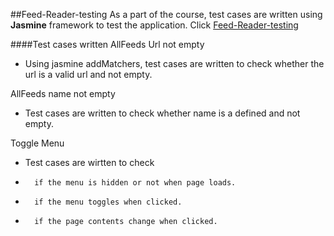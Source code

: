 ##Feed-Reader-testing
As a part of the course, test cases are written using **Jasmine** framework to test the application.
Click [Feed-Reader-testing](http://devi-srinivasan.github.io/Feed-Reader-Testing/)

####Test cases written
AllFeeds Url not empty
*	Using jasmine addMatchers, test cases are written to check whether the url is a valid url and not empty.

AllFeeds name not empty
*	Test cases are written to check whether name is a defined and not empty.

Toggle Menu
*	Test cases are wirtten to check
*		if the menu is hidden or not when page loads.
*		if the menu toggles when clicked.
*		if the page contents change when clicked.			
